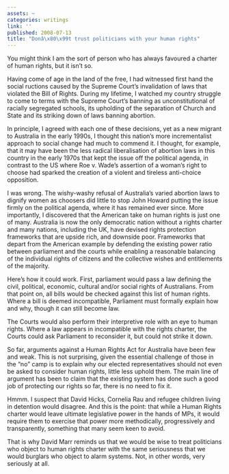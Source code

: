 ```yaml
---
assets: ~
categories: writings
link: ''
published: 2008-07-13
title: "Donâ\x80\x99t trust politicians with your human rights"
---
```

You might think I am the sort of person who has always favoured a
charter of human rights, but it isn’t so.

Having come of age in the land of the free, I had witnessed first hand
the social ructions caused by the Supreme Court’s invalidation of laws
that violated the Bill of Rights. During my lifetime, I watched my
country struggle to come to terms with the Supreme Court’s banning as
unconstitutional of racially segregated schools, its upholding of the
separation of Church and State and its striking down of laws banning
abortion.

In principle, I agreed with each one of these decisions, yet as a new
migrant to Australia in the early 1990s, I thought this nation’s more
incrementalist approach to social change had much to commend it. I
thought, for example, that it may have been the less radical
liberalisation of abortion laws in this country in the early 1970s that
kept the issue off the political agenda, in contrast to the US where Roe
v. Wade’s assertion of a woman’s right to choose had sparked the
creation of a violent and tireless anti-choice opposition.

I was wrong. The wishy-washy refusal of Australia’s varied abortion laws
to dignify women as choosers did little to stop John Howard putting the
issue firmly on the political agenda, where it has remained ever since.
More importantly, I discovered that the American take on human rights is
just one of many. Australia is now the only democratic nation without a
rights charter and many nations, including the UK, have devised rights
protection frameworks that are upside rich, and downside poor.
Frameworks that depart from the American example by defending the
existing power ratio between parliament and the courts while enabling a
reasonable balancing of the individual rights of citizens and the
collective wishes and entitlements of the majority.

Here’s how it could work. First, parliament would pass a law defining
the civil, political, economic, cultural and/or social rights of
Australians. From that point on, all bills would be checked against this
list of human rights. Where a bill is deemed incompatible, Parliament
must formally explain how and why, though it can still become law.

The Courts would also perform their interpretive role with an eye to
human rights. Where a law appears in incompatible with the rights
charter, the Courts could ask Parliament to reconsider it, but could not
strike it down.

So far, arguments against a Human Rights Act for Australia have been few
and weak. This is not surprising, given the essential challenge of those
in the “no” camp is to explain why our elected representatives should
not even be asked to consider human rights, little less uphold them. The
main line of argument has been to claim that the existing system has
done such a good job of protecting our rights so far, there is no need
to fix it.

Hmmm. I suspect that David Hicks, Cornelia Rau and refugee children
living in detention would disagree. And this is the point: that while a
Human Rights charter would leave ultimate legislative power in the hands
of MPs, it would require them to exercise that power more methodically,
progressively and transparently, something that many seem keen to avoid.

That is why David Marr reminds us that we would be wise to treat
politicians who object to human rights charter with the same seriousness
that we would burglars who object to alarm systems. Not, in other words,
very seriously at all.
